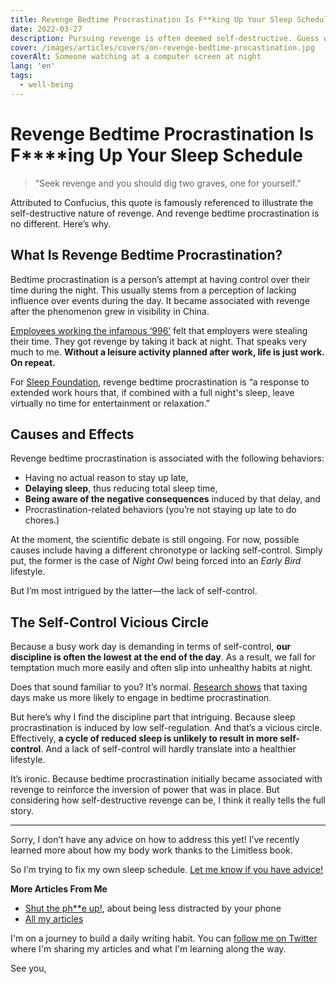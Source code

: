 ```yaml
---
title: Revenge Bedtime Procrastination Is F**king Up Your Sleep Schedule
date: 2022-03-27
description: Pursuing revenge is often deemed self-destructive. Guess what? Revenge bedtime procrastination is no different.
cover: /images/articles/covers/on-revenge-bedtime-procastination.jpg
coverAlt: Someone watching at a computer screen at night
lang: 'en'
tags:
  - well-being
---
```


# Revenge Bedtime Procrastination Is F****ing Up Your Sleep Schedule

> “Seek revenge and you should dig two graves, one for yourself.”

Attributed to Confucius, this quote is famously referenced to illustrate the self-destructive nature of revenge. And revenge bedtime procrastination is no different. Here’s why.

## What Is Revenge Bedtime Procrastination?

Bedtime procrastination is a person’s attempt at having control over their time during the night. This usually stems from a perception of lacking influence over events during the day. It became associated with revenge after the phenomenon grew in visibility in China.

[Employees working the infamous ‘996’](https://www.bbc.com/worklife/article/20201123-the-psychology-behind-revenge-bedtime-procrastination) felt that employers were stealing their time. They got revenge by taking it back at night. That speaks very much to me. **Without a leisure activity planned after work, life is just work. On repeat.**

For [Sleep Foundation](https://www.sleepfoundation.org/sleep-hygiene/revenge-bedtime-procrastination), revenge bedtime procrastination is “a response to extended work hours that, if combined with a full night's sleep, leave virtually no time for entertainment or relaxation.”

## Causes and Effects

Revenge bedtime procrastination is associated with the following behaviors:
- Having no actual reason to stay up late,
- **Delaying sleep**, thus reducing total sleep time,
- **Being aware of the negative consequences** induced by that delay, and
- Procrastination-related behaviors (you’re not staying up late to do chores.)

At the moment, the scientific debate is still ongoing. For now, possible causes include having a different chronotype or lacking self-control. Simply put, the former is the case of _Night Owl_ being forced into an _Early Bird_ lifestyle.

But I’m most intrigued by the latter—the lack of self-control.

## The Self-Control Vicious Circle

Because a busy work day is demanding in terms of self-control, **our discipline is often the lowest at the end of the day**. As a result, we fall for temptation much more easily and often slip into unhealthy habits at night.

Does that sound familiar to you? It’s normal. [Research shows](https://pubmed.ncbi.nlm.nih.gov/29662459/) that taxing days make us more likely to engage in bedtime procrastination.

But here’s why I find the discipline part that intriguing. Because sleep procrastination is induced by low self-regulation. And that’s a vicious circle. Effectively, **a cycle of reduced sleep is unlikely to result in more self-control**. And a lack of self-control will hardly translate into a healthier lifestyle.


It’s ironic. Because bedtime procrastination initially became associated with revenge to reinforce the inversion of power that was in place. But considering how self-destructive revenge can be, I think it really tells the full story.

- - -

Sorry, I don’t have any advice on how to address this yet! I’ve recently learned more about how my body work thanks to the Limitless book.

So I’m trying to fix my own sleep schedule. [Let me know if you have advice!](mailto:lau.cazanove@gmail.com)

**More Articles From Me**

- [Shut the ph**e up!](https://strift.medium.com/shut-the-ph-e-up-7187a4274177), about being less distracted by your phone
- [All my articles](/)

I'm on a journey to build a daily writing habit. You can [follow me on Twitter](https://twitter.com/StriftCodes) where I'm sharing my articles and what I'm learning along the way.

See you,
